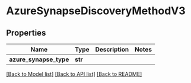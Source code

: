 # AzureSynapseDiscoveryMethodV3

## Properties
Name | Type | Description | Notes
------------ | ------------- | ------------- | -------------
**azure_synapse_type** | **str** |  | 

[[Back to Model list]](../README.md#documentation-for-models) [[Back to API list]](../README.md#documentation-for-api-endpoints) [[Back to README]](../README.md)

